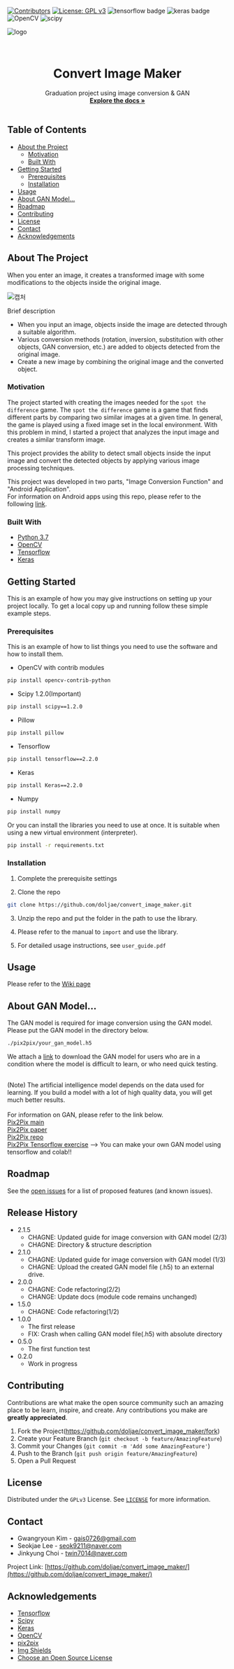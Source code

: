 
<!--
*** Thanks for checking out this README Template. If you have a suggestion that would
*** make this better, please fork the repo and create a pull request or simply open
*** an issue with the tag "enhancement".
*** Thanks again! Now go create something AMAZING! :D
-->


<!-- PROJECT SHIELDS -->
<!--
*** I'm using markdown "reference style" links for readability.
*** Reference links are enclosed in brackets [ ] instead of parentheses ( ).
*** See the bottom of this document for the declaration of the reference variables
*** for contributors-url, forks-url, etc. This is an optional, concise syntax you may use.
*** https://www.markdownguide.org/basic-syntax/#reference-style-links
-->

[![Contributors][contributors-shield]][contributors-url]
[![License: GPL v3](https://img.shields.io/badge/License-GPLv3-blue.svg)](https://www.gnu.org/licenses/gpl-3.0)
![tensorflow badge](https://img.shields.io/badge/tensorflow-2.2.0-blue)
![keras badge](https://img.shields.io/badge/keras-2.4.0-blue)
![OpenCV](https://img.shields.io/badge/OpenCV-1.2.0-brightgreen)
![scipy](https://img.shields.io/badge/scipy-1.2.0-brightgreen)


![logo](https://user-images.githubusercontent.com/37795866/85819895-0b4dda00-b7b0-11ea-8ffb-9cd137476258.png)
<!-- PROJECT LOGO -->
<br />
<p align="center">
<!--   <a href="https://github.com/othneildrew/Best-README-Template">
    <img src="images/logo.png" alt="Logo" width="80" height="80"> -->
  </a>
  <h1 align="center">Convert Image Maker</h1>

  <p align="center">
    Graduation project using image conversion & GAN
    <br />
    <a href="https://github.com/doljae/convert_image_maker"><strong>Explore the docs »</strong></a>
    <br />
    <br />
<!--     <a href="https://github.com/othneildrew/Best-README-Template">View Demo</a>
    ·
    <a href="https://github.com/othneildrew/Best-README-Template/issues">Report Bug</a>
    ·
    <a href="https://github.com/othneildrew/Best-README-Template/issues">Request Feature</a> -->
  </p>
</p>



<!-- TABLE OF CONTENTS -->
## Table of Contents

* [About the Project](#about-the-project)
  * [Motivation](#motivation)
  * [Built With](#built-with)
* [Getting Started](#getting-started)
  * [Prerequisites](#prerequisites)
  * [Installation](#installation)
* [Usage](#usage)
* [About GAN Model...](#About-GAN-Model)
* [Roadmap](#roadmap)
* [Contributing](#contributing)
* [License](#license)
* [Contact](#contact)
* [Acknowledgements](#acknowledgements)



<!-- ABOUT THE PROJECT -->
## About The Project
When you enter an image, it creates a transformed image with some modifications to the objects inside the original image.<br>

![캡처](https://user-images.githubusercontent.com/37795866/85731582-9938af00-b735-11ea-8d78-994b6ef147bd.JPG)

Brief description
* When you input an image, objects inside the image are detected through a suitable algorithm.
* Various conversion methods (rotation, inversion, substitution with other objects, GAN conversion, etc.) are added to objects detected from the original image.
* Create a new image by combining the original image and the converted object.

### Motivation
The project started with creating the images needed for the `spot the difference` game. The `spot the difference` game is a game that finds different parts by comparing two similar images at a given time. In general, the game is played using a fixed image set in the local environment. With this problem in mind, I started a project that analyzes the input image and creates a similar transform image.

This project provides the ability to detect small objects inside the input image and convert the detected objects by applying various image processing techniques.

This project was developed in two parts, "Image Conversion Function" and "Android Application".<br>
For information on Android apps using this repo, please refer to the following [link](https://github.com/doljae/spot_the_difference).


### Built With

* [Python 3.7](https://www.python.org/)
* [OpenCV](https://opencv.org/)
* [Tensorflow](https://www.tensorflow.org/?hl=ko)
* [Keras](https://keras.io/)


<!-- GETTING STARTED -->
## Getting Started

This is an example of how you may give instructions on setting up your project locally.
To get a local copy up and running follow these simple example steps.

### Prerequisites

This is an example of how to list things you need to use the software and how to install them.
* OpenCV with contrib modules
```sh
pip install opencv-contrib-python
```
* Scipy 1.2.0(Important)
```sh
pip install scipy==1.2.0
```
* Pillow
```sh
pip install pillow
```
* Tensorflow
```sh
pip install tensorflow==2.2.0
```
* Keras
```sh
pip install Keras==2.2.0
```
* Numpy
```sh
pip install numpy
```
Or you can install the libraries you need to use at once. It is suitable when using a new virtual environment (interpreter).
```sh
pip install -r requirements.txt
```

### Installation

1. Complete the prerequisite settings

2. Clone the repo
```sh
git clone https://github.com/doljae/convert_image_maker.git
```
3. Unzip the repo and put the folder in the path to use the library.

4. Please refer to the manual to `import` and use the library.

5. For detailed usage instructions, see `user_guide.pdf`

<!-- USAGE EXAMPLES -->
## Usage
Please refer to the [Wiki page](https://github.com/doljae/convert_image_maker/wiki)

## About GAN Model...
The GAN model is required for image conversion using the GAN model. Please put the GAN model in the directory below.
```sh
./pix2pix/your_gan_model.h5
```
We attach a [link](https://drive.google.com/file/d/1Qhoa712WZGNe0QfIPoHS5sAfJBD1PQqd/view?usp=sharing) to download the GAN model for users who are in a condition where the model is difficult to learn, or who need quick testing.<br><br>

(Note) The artificial intelligence model depends on the data used for learning.
If you build a model with a lot of high quality data, you will get much better results.<br><br>
For information on GAN, please refer to the link below.
<br>
[Pix2Pix main](https://phillipi.github.io/pix2pix/)<br>
[Pix2Pix paper](https://arxiv.org/abs/1611.07004)<br>
[Pix2Pix repo](https://github.com/phillipi/pix2pix)<br>
[Pix2Pix Tensorflow exercise](https://www.tensorflow.org/tutorials/generative/pix2pix) --> You can make your own GAN model using tensorflow and colab!!






<!-- ROADMAP -->
## Roadmap

See the [open issues](https://github.com/doljae/convert_image_maker/issues) for a list of proposed features (and known issues).




## Release History
* 2.1.5
    * CHAGNE: Updated guide for image conversion with GAN model (2/3)
    * CHAGNE: Directory & structure description
* 2.1.0
    * CHAGNE: Updated guide for image conversion with GAN model (1/3)
    * CHAGNE: Upload the created GAN model file (.h5) to an external drive.
* 2.0.0
    * CHAGNE: Code refactoring(2/2)
    * CHANGE: Update docs (module code remains unchanged)
* 1.5.0
    * CHAGNE: Code refactoring(1/2)
* 1.0.0
    * The first release
    * FIX: Crash when calling GAN model file(.h5) with absolute directory
* 0.5.0
    * The first function test
* 0.2.0
    * Work in progress


<!-- CONTRIBUTING -->
## Contributing

Contributions are what make the open source community such an amazing place to be learn, inspire, and create. Any contributions you make are **greatly appreciated**.

1. Fork the Project(<https://github.com/doljae/convert_image_maker/fork>)
2. Create your Feature Branch (`git checkout -b feature/AmazingFeature`)
3. Commit your Changes (`git commit -m 'Add some AmazingFeature'`)
4. Push to the Branch (`git push origin feature/AmazingFeature`)
5. Open a Pull Request



<!-- LICENSE -->
## License

Distributed under the `GPLv3` License. See [`LICENSE`](https://github.com/doljae/convert_image_maker/blob/master/LICENSE.md) for more information.



<!-- CONTACT -->
## Contact
* Gwangryoun Kim - gais0726@gmail.com
* Seokjae Lee - seok9211@naver.com
* Jinkyung Choi - twin7014@naver.com


Project Link: [https://github.com/doljae/convert_image_maker/](https://github.com/doljae/convert_image_maker/)



<!-- ACKNOWLEDGEMENTS -->
## Acknowledgements
* [Tensorflow](https://github.com/tensorflow/tensorflow)
* [Scipy](https://github.com/scipy/scipy)
* [Keras](https://github.com/keras-team/keras)
* [OpenCV](https://github.com/opencv/opencv)
* [pix2pix](https://github.com/phillipi/pix2pix)
* [Img Shields](https://shields.io)
* [Choose an Open Source License](https://choosealicense.com)





<!-- MARKDOWN LINKS & IMAGES -->
<!-- https://www.markdownguide.org/basic-syntax/#reference-style-links -->
[contributors-shield]: https://img.shields.io/github/contributors/othneildrew/Best-README-Template.svg?style=flat-square
[contributors-url]: https://github.com/othneildrew/Best-README-Template/graphs/contributors
[forks-shield]: https://img.shields.io/github/forks/othneildrew/Best-README-Template.svg?style=flat-square
[forks-url]: https://github.com/othneildrew/Best-README-Template/network/members
[stars-shield]: https://img.shields.io/github/stars/othneildrew/Best-README-Template.svg?style=flat-square
[stars-url]: https://github.com/othneildrew/Best-README-Template/stargazers
[issues-shield]: https://img.shields.io/github/issues/othneildrew/Best-README-Template.svg?style=flat-square
[issues-url]: https://github.com/othneildrew/Best-README-Template/issues
[license-shield]: https://img.shields.io/github/license/othneildrew/Best-README-Template.svg?style=flat-square
[license-url]: https://github.com/othneildrew/Best-README-Template/blob/master/LICENSE.txt
[linkedin-shield]: https://img.shields.io/badge/-LinkedIn-black.svg?style=flat-square&logo=linkedin&colorB=555
[linkedin-url]: https://linkedin.com/in/othneildrew
[product-screenshot]: images/screenshot.png
